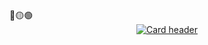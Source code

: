 <div>
🔴🟡🟢
</div>
<div align="center">
  <a href="https://www.linkedin.com/in/juedsay/" target="_blank">
  <img src="https://github.com/user-attachments/assets/f56be45d-990c-4c5d-ac45-9aa1041ca7fa" alt="Card header"/>
  </a>
</div>
